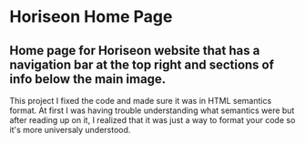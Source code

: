 # Horiseon Home Page

## Home page for Horiseon website that has a navigation bar at the top right and sections of info below the main image.

This project I fixed the code and made sure it was in HTML semantics format. At first I was having trouble understanding what semantics were but after reading up on it, I realized that it was just a way to format your code so it's more universaly understood.
